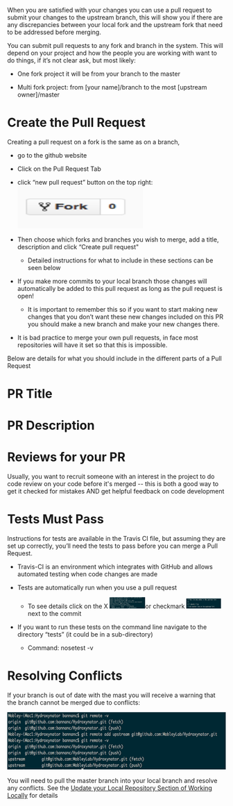 When you are satisfied with your changes you can use a pull request to submit your changes to the upstream branch, this will show you if there are any discrepancies between your local fork and the upstream fork that need to be addressed before merging.

You can submit pull requests to any fork and branch in the system. This will depend on your project and how the people you are working with want to do things, if it’s not clear ask, but most likely:

- One fork project it will be from your branch to the master

- Multi fork project: from \[your name\]/branch to the most \[upstream owner\]/master

# Create the Pull Request

Creating a pull request on a fork is the same as on a branch,

- go to the github website

- Click on the Pull Request Tab

- click “new pull request” button on the top right:<img src="media/image1.png" style="width:3.01042in;height:1.02083in" />

- Then choose which forks and branches you wish to merge, add a title, description and click “Create pull request"

  - Detailed instructions for what to include in these sections can be seen below

- If you make more commits to your local branch those changes will automatically be added to this pull request as long as the pull request is open!

  - It is important to remember this so if you want to start making new changes that you don’t want these new changes included on this PR you should make a new branch and make your new changes there.

- It is bad practice to merge your own pull requests, in face most repositories will have it set so that this is impossible.

Below are details for what you should include in the different parts of a Pull Request

## 

# PR Title

# PR Description

# Reviews for your PR

Usually, you want to recruit someone with an interest in the project to do code review on your code before it's merged -- this is both a good way to get it checked for mistakes AND get helpful feedback on code development

# Tests Must Pass

Instructions for tests are available in the Travis CI file, but assuming they are set up correctly, you’ll need the tests to pass before you can merge a Pull Request.

- Travis-CI is an environment which integrates with GitHub and allows automated testing when code changes are made

- Tests are automatically run when you use a pull request

  - To see details click on the X <img src="media/image4.png" style="width:0.85417in;height:0.27083in" />or checkmark <img src="media/image3.png" style="width:0.83333in;height:0.23958in" /> next to the commit

<!-- -->

- If you want to run these tests on the command line navigate to the directory “tests” (it could be in a sub-directory)

  - Command: nosetest -v

# Resolving Conflicts

If your branch is out of date with the mast you will receive a warning that the branch cannot be merged due to conflicts:

<img src="media/image2.png" style="width:6.5in;height:1.375in" />

You will need to pull the master branch into your local branch and resolve any conflicts. See the [<span class="underline">Update your Local Repository Section of Working Locally</span>](https://docs.google.com/document/d/1Ivk_IHnZd862YWdlppmqpU_0VRKY9FbbAOZ-XNC-TN8/edit?usp=sharing) for details
